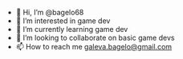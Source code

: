 - 👋 Hi, I’m @bagelo68
- 👀 I’m interested in game dev
- 🌱 I’m currently learning game dev
- 💞️ I’m looking to collaborate on basic game devs
- 📫 How to reach me galeva.bagelo@gmail.com
